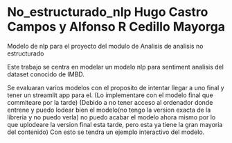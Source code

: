 # No_estructurado_nlp Hugo Castro Campos y Alfonso R Cedillo Mayorga
Modelo de nlp para el proyecto del modulo de Analisis de analisis no estructurado

Este trabajo se centra en modelar un modelo nlp para sentiment analisis del dataset conocido de IMBD.

Se evaluaran varios modelos con el proposito de intentar llegar a uno final y tener un streamlit app para el.
(Lo implementare con el modelo final que commiteare por la tarde)
(Debido a no tener acceso al ordenador donde entrene y puedo lodear bien el modelo(no tengo la version exacta de la libreria y no puedo verla) no puedo acabar el modelo ahora mismo
por lo que uplodeare la version final esta tarde, pero esta ya tiene la gran mayoria del contenido)
Con esto se tendra un ejemplo interactivo del modelo.
